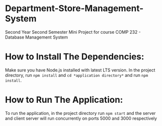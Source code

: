 # Department-Store-Management-System
Second Year Second Semester Mini Project for course COMP 232 - Database Management System

# How to Install The Dependencies:
Make sure you have Node.js installed with latest LTS version. 
In the project directory, run ```npm install``` and ```cd *application directory*``` and run ```npm install```.

# How to Run The Application:
To run the application, in the project directory run ```npm start``` and the server and client server will run concurrently on ports 5000 and 3000 respectively
